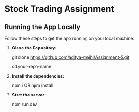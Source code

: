 # Stock Trading Assignment

## Running the App Locally

Follow these steps to get the app running on your local machine:

1. **Clone the Repository:**

   git clone https://github.com/aditya-majhi/Assignment-5.git
   
   cd your-repo-name

3. **Install the dependencies:**

   npm i OR npm install

4. **Start the server:**

     npm run dev
